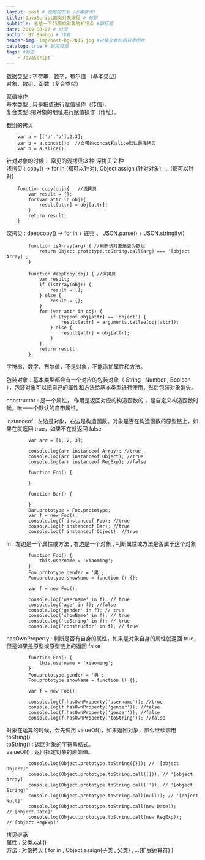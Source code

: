 ```yaml
---
layout: post # 使用的布局（不需要改）
title: JavaScript面向对象编程 # 标题
subtitle: 总结一下JS面向对象的知识点 #副标题
date: 2019-08-27 # 时间
author: BY Bamboo # 作者
header-img: img/post-bg-2015.jpg #这篇文章标题背景图片
catalog: true # 是否归档
tags: #标签
    - JavaScript
---
```


数据类型 : 字符串，数字，布尔值 （基本类型）  
 对象、数组、函数（复合类型）

赋值操作  
基本类型 : 只是把值进行赋值操作（传值）。  
复合类型 :把对象的地址进行赋值操作（传址）。

数组的拷贝

```
    var a = [['a','b'],2,3];
    var b = a.concat();  //自带的concat和slice默认是浅拷贝
    var b = a.slice();
```

针对对象的时候： 常见的浅拷贝:3 种 深拷贝:2 种  
浅拷贝 : copy() -> for in (都可以针对), Object.assign (针对对象), ... (都可以针对)

```
    function copy(obj){   //浅拷贝
        var result = {};
        for(var attr in obj){
            result[attr] = obj[attr];
        }
        return result;
    }
```

深拷贝 : deepcopy() -> for in + 递归 、 JSON.parse() + JSON.stringify()

```
        function isArray(arg) { //判断该对象是否为数组
            return Object.prototype.toString.call(arg) === '[object Array]';
        }

        function deepCopy(obj) { //深拷贝
            var result;
            if (isArray(obj)) {
                result = [];
            } else {
                result = {};
            }
            for (var attr in obj) {
                if (typeof obj[attr] == 'object') {
                    result[attr] = arguments.callee(obj[attr]);
                } else {
                    result[attr] = obj[attr];
                }
            }
            return result;
        }
```

字符串、数字、布尔值，不是对象，不能添加属性和方法。

包装对象：基本类型都会有一个对应的包装对象（ String , Number , Boolean ），包装对象可以把自己的属性和方法给基本类型进行使用，然后包装对象消失。

constructor : 是一个属性， 作用是返回对应的构造函数的 ，是自定义构造函数时候，唯一一个默认的自带属性。

instanceof : 左边是对象，右边是构造函数。对象是否在构造函数的原型链上，如果在就返回 true，如果不在就返回 false

```
        var arr = [1, 2, 3];

        console.log(arr instanceof Array); //true
        console.log(arr instanceof Object); //true
        console.log(arr instanceof RegExp); //false
```

```
        function Foo() {

        }

        function Bar() {

        }
        Bar.prototype = Foo.prototype;
        var f = new Foo();
        console.log(f instanceof Foo); //true
        console.log(f instanceof Bar); //true
        console.log(f instanceof Object); //true
```

in : 左边是一个属性或方法 , 右边是一个对象 , 判断属性或方法是否属于这个对象

```
        function Foo() {
            this.username = 'xiaoming';
        }
        Foo.prototype.gender = '男';
        Foo.prototype.showName = function () {};

        var f = new Foo();

        console.log('username' in f); // true
        console.log('age' in f); //false
        console.log('gender' in f); // true
        console.log('showName' in f); // true
        console.log('toString' in f); // true
        console.log('constructor' in f); // true
```

hasOwnProperty : 判断是否有自身的属性，如果是对象自身的属性就返回 true，但是如果是原型或原型链上的返回 false

```
        function Foo() {
            this.username = 'xiaoming';
        }
        Foo.prototype.gender = '男';
        Foo.prototype.showName = function () {};

        var f = new Foo();

        console.log(f.hasOwnProperty('username')); //true
        console.log(f.hasOwnProperty('gender')); //false
        console.log(f.hasOwnProperty('gender')); //false
        console.log(f.hasOwnProperty('toString')); //false
```

对象在运算的时候，会先调用 valueOf()，如果返回对象，那么继续调用 toString()  
toString() : 返回对象的字符串格式。  
valueOf() : 返回指定对象的原始值。

```
        console.log(Object.prototype.toString({})); // '[object Object]'
        console.log(Object.prototype.toString.call([])); // '[object Array]'
        console.log(Object.prototype.toString.call('')); // '[object String]'
        console.log(Object.prototype.toString.call(null)); // '[object Null]'
        console.log(Object.prototype.toString.call(new Date)); //'[object Date]'
        console.log(Object.prototype.toString.call(new RegExp)); //'[object RegExp]'
```

拷贝继承  
属性 : 父类.call()  
方法 : 对象拷贝 ( for in , Object.assign(子类 , 父类) , ...(扩展运算符) )
